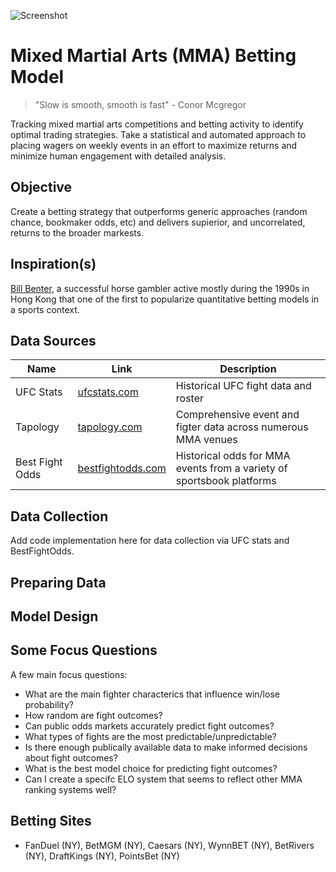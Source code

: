 ![Screenshot](https://github.com/wrcarpenter/MMA-Handicapping-Model/blob/main/Project-Image.jpg)

# Mixed Martial Arts (MMA) Betting Model

> "Slow is smooth, smooth is fast" - Conor Mcgregor

Tracking mixed martial arts competitions and betting activity to identify optimal trading strategies. Take a statistical and automated approach to placing wagers on weekly events in an effort to maximize returns and minimize human engagement with detailed analysis. 

## Objective

Create a betting strategy that outperforms generic approaches (random chance, bookmaker odds, etc) and delivers supierior, and uncorrelated, returns to the broader markests.

## Inspiration(s)

[Bill Benter](https://www.casino.org/blog/bill-benter/), a successful horse gambler active mostly during the 1990s in Hong Kong that one of the first to popularize quantitative betting models in a sports context.

## Data Sources 

|Name | Link | Description | 
| --- | --- | --- | 
| UFC Stats | [ufcstats.com](http://ufcstats.com/statistics/events/completed) | Historical UFC fight data and roster |
| Tapology  | [tapology.com](https://www.tapology.com/) | Comprehensive event and figter data across numerous MMA venues |
| Best Fight Odds | [bestfightodds.com](https://www.bestfightodds.com/) | Historical odds for MMA events from a variety of sportsbook platforms |

## Data Collection
Add code implementation here for data collection via UFC stats and BestFightOdds.

## Preparing Data

## Model Design

## Some Focus Questions
A few main focus questions:
* What are the main fighter characterics that influence win/lose probability?
* How random are fight outcomes?
* Can public odds markets accurately predict fight outcomes? 
* What types of fights are the most predictable/unpredictable?
* Is there enough publically available data to make informed decisions about fight outcomes?
* What is the best model choice for predicting fight outcomes?
* Can I create a specifc ELO system that seems to reflect other MMA ranking systems well? 

## Betting Sites

* FanDuel (NY), BetMGM  (NY), Caesars   (NY), WynnBET   (NY), BetRivers  (NY), DraftKings (NY), PointsBet (NY)

